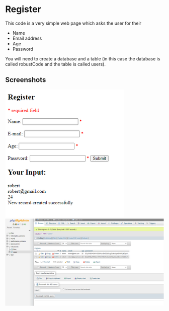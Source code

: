 # Register
This code is a very simple web page which asks the user for their
- Name
- Email address
- Age
- Password

You will need to create a database and a table (in this case the database is called robustCode and the table is called users).

## Screenshots
<img src="/readme-pics/webpage.png" alt="The web page"/>
<img src="/readme-pics/database.png" alt="The database"/>
